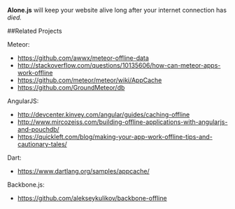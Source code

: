**Alone.js** will keep your website alive long after your internet connection has *died.*  

##Related Projects

Meteor:
- <https://github.com/awwx/meteor-offline-data>
- <http://stackoverflow.com/questions/10135606/how-can-meteor-apps-work-offline>
- <https://github.com/meteor/meteor/wiki/AppCache>
- <https://github.com/GroundMeteor/db>

AngularJS:
- <http://devcenter.kinvey.com/angular/guides/caching-offline>
- <http://www.mircozeiss.com/building-offline-applications-with-angularjs-and-pouchdb/>
- <https://quickleft.com/blog/making-your-app-work-offline-tips-and-cautionary-tales/>

Dart:
- <https://www.dartlang.org/samples/appcache/>

Backbone.js:
- <https://github.com/alekseykulikov/backbone-offline>
